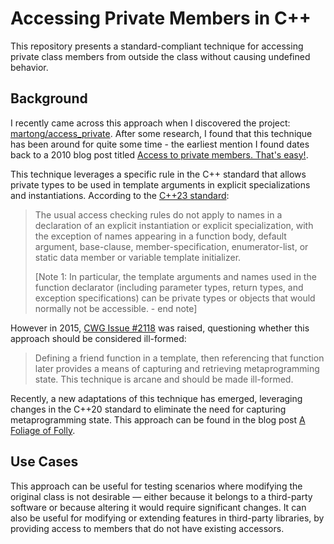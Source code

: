 # Accessing Private Members in C++

This repository presents a standard-compliant technique for accessing private class members from outside the class without causing undefined behavior.

## Background

I recently came across this approach when I discovered the project: [martong/access_private](https://github.com/martong/access_private). After some research, I found that this technique has been around for quite some time - the earliest mention I found dates back to a 2010 blog post titled [Access to private members. That's easy!](https://bloglitb.blogspot.com/2010/07/access-to-private-members-thats-easy.html).

This technique leverages a specific rule in the C++ standard that allows private types to be used in template arguments in explicit specializations and instantiations. According to the [C++23 standard](https://www.open-std.org/jtc1/sc22/wg21/docs/papers/2023/n4950.pdf):

>The usual access checking rules do not apply to names in a declaration of an explicit instantiation or explicit specialization, with the exception of names appearing in a function body, default argument, base-clause, member-specification, enumerator-list, or static data member or variable template initializer.
>
>[Note 1: In particular, the template arguments and names used in the function declarator (including parameter types, return types, and exception specifications) can be private types or objects that would normally not be accessible. - end note]

However in 2015, [CWG Issue #2118](https://www.open-std.org/jtc1/sc22/wg21/docs/cwg_active.html#2118) was raised, questioning whether this approach should be considered ill-formed:

>Defining a friend function in a template, then referencing that function later provides a means of capturing and retrieving metaprogramming state. This technique is arcane and should be made ill-formed.

Recently, a new adaptations of this technique has emerged, leveraging changes in the C++20 standard to eliminate the need for capturing metaprogramming state. This approach can be found in the blog post [A Foliage of Folly](https://dfrib.github.io/a-foliage-of-folly/).

## Use Cases

This approach can be useful for testing scenarios where modifying the original class is not desirable — either because it belongs to a third-party software or because altering it would require significant changes. It can also be useful for modifying or extending features in third-party libraries, by providing access to members that do not have existing accessors.
